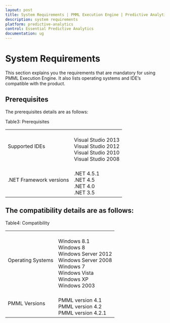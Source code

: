 ```yaml
---
layout: post
title: System Requirements | PMML Execution Engine | Predictive Analytics | Syncfusion
description: system requirements
platform: predictive-analytics
control: Essential Predictive Analytics
documentation: ug
---
```


# System Requirements

This section explains you the requirements that are mandatory for using PMML Execution Engine. It also lists operating systems and IDE’s compatible with the product.

## Prerequisites

The prerequisites details are as follows:

Table3: Prerequisites

<table>
<tr>
<td>
Supported IDEs</td><td>
<br>Visual Studio 2013<br>Visual Studio 2012<br>Visual Studio 2010<br> Visual Studio 2008 </td></tr>
<tr>
<td>
.NET Framework versions</td><td>
<br>.NET 4.5.1<br>.NET 4.5<br>.NET 4.0<br>.NET 3.5</td></tr>
</table>


## The compatibility details are as follows:

Table4: Compatibility

<table>
<tr>
<td>
Operating Systems</td><td>
<br>Windows 8.1<br>Windows 8<br>Windows Server 2012<br>Windows Server 2008<br>Windows 7<br>Windows Vista<br>Windows XP<br>Windows 2003</td></tr>
<tr>
<td>
PMML Versions</td><td>
<br>PMML version 4.1<br>PMML version 4.2<br>PMML version 4.2.1</td></tr>
</table>


